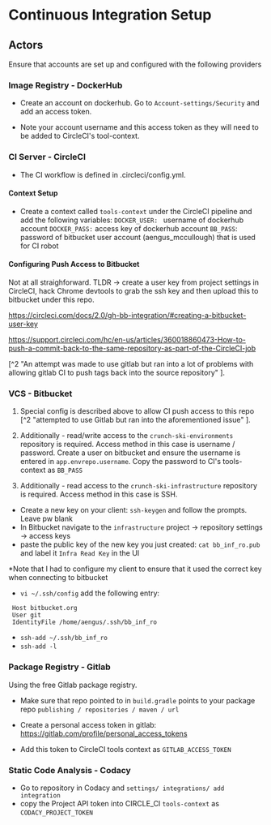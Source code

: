 # Continuous Integration Setup

## Actors
Ensure that accounts are set up and configured with the following providers

### Image Registry - DockerHub
-  Create an account on dockerhub.  Go to `Account-settings/Security` and add an access token.

-  Note your account username and this access token as they will need to be added to CircleCI's tool-context.
 
### CI Server - CircleCI
-  The CI workflow is defined in .circleci/config.yml.  

#### Context Setup
-  Create a context called `tools-context` under the CircleCI pipeline and add the following variables:
`DOCKER_USER: ` username of dockerhub account
`DOCKER_PASS:`  access key of dockerhub account 
`BB_PASS`:      password of bitbucket user account (aengus_mccullough) that is used for CI robot

#### Configuring Push Access to Bitbucket
Not at all straighforward.  TLDR -> create a user key from project settings in CircleCI, 
hack Chrome devtools to grab the ssh key and then upload this to bitbucket under this repo.

<https://circleci.com/docs/2.0/gh-bb-integration/#creating-a-bitbucket-user-key>

<https://support.circleci.com/hc/en-us/articles/360018860473-How-to-push-a-commit-back-to-the-same-repository-as-part-of-the-CircleCI-job>


[^2 "An attempt was made to use gitlab but ran 
into a lot of problems with allowing
gitlab CI to push tags back into the source repository" ].

### VCS - Bitbucket
1.  Special config is described above to allow CI push access to this repo
[^2 "attempted to use Gitlab but ran into the aforementioned issue" ].

2.  Additionally - read/write access to the `crunch-ski-environments` repository is required.  Access
method in this case is username / password.  Create a user on bitbucket and ensure the username is entered in 
`app.envrepo.username`.  Copy the password to CI's tools-context as `BB_PASS`

3.  Additionally - read access to the `crunch-ski-infrastructure` repository is required.  Access method in this case
is SSH.  
  -  Create a new key on your client:  `ssh-keygen` and follow the prompts. Leave pw blank
  -  In Bitbucket navigate to the `infrastructure` project -> repository settings -> access keys
  -  paste the public key of the new key you just created:  `cat bb_inf_ro.pub` and label it `Infra Read Key` in the UI
  
 *Note that I had to configure my client to ensure that it used the correct key when connecting to bitbucket
 -  `vi ~/.ssh/config` add the following entry:
 
 ```
  Host bitbucket.org
  User git
  IdentityFile /home/aengus/.ssh/bb_inf_ro
```
- `ssh-add ~/.ssh/bb_inf_ro`
- `ssh-add -l`

### Package Registry - Gitlab
Using the free Gitlab package registry.

-  Make sure that repo pointed to in `build.gradle` points to your package repo
`publishing / repositories / maven / url`

-  Create a personal access token in gitlab: <https://gitlab.com/profile/personal_access_tokens>

-  Add this token to CircleCI tools context as `GITLAB_ACCESS_TOKEN`

 ### Static Code Analysis - Codacy
 
-  Go to repository in Codacy and `settings/ integrations/ add integration`
-  copy the Project API token into CIRCLE_CI `tools-context` as `CODACY_PROJECT_TOKEN`